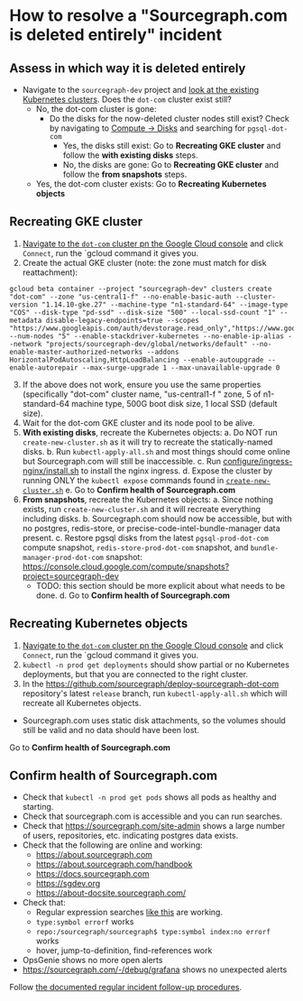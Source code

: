 # How to resolve a "Sourcegraph.com is deleted entirely" incident

## Assess in which way it is deleted entirely

- Navigate to the `sourcegraph-dev` project and [look at the existing Kubernetes clusters](https://console.cloud.google.com/kubernetes/list?project=sourcegraph-dev). Does the `dot-com` cluster exist still?
  - No, the dot-com cluster is gone:
    - Do the disks for the now-deleted cluster nodes still exist? Check by navigating to [Compute -> Disks](https://console.cloud.google.com/compute/disks?project=sourcegraph-dev) and searching for `pgsql-dot-com`
      - Yes, the disks still exist: Go to **Recreating GKE cluster** and follow the **with existing disks** steps.
      - No, the disks are gone: Go to **Recreating GKE cluster** and follow the **from snapshots** steps.
  - Yes, the dot-com cluster exists: Go to **Recreating Kubernetes objects**

## Recreating GKE cluster

1. [Navigate to the `dot-com` cluster pn the Google Cloud console](https://console.cloud.google.com/kubernetes/list?project=sourcegraph-dev) and click `Connect`, run the `gcloud command it gives you.
2. Create the actual GKE cluster (note: the zone must match for disk reattachment):
```
gcloud beta container --project "sourcegraph-dev" clusters create "dot-com" --zone "us-central1-f" --no-enable-basic-auth --cluster-version "1.14.10-gke.27" --machine-type "n1-standard-64" --image-type "COS" --disk-type "pd-ssd" --disk-size "500" --local-ssd-count "1" --metadata disable-legacy-endpoints=true --scopes "https://www.googleapis.com/auth/devstorage.read_only","https://www.googleapis.com/auth/logging.write","https://www.googleapis.com/auth/monitoring","https://www.googleapis.com/auth/servicecontrol","https://www.googleapis.com/auth/service.management.readonly","https://www.googleapis.com/auth/trace.append" --num-nodes "5" --enable-stackdriver-kubernetes --no-enable-ip-alias --network "projects/sourcegraph-dev/global/networks/default" --no-enable-master-authorized-networks --addons HorizontalPodAutoscaling,HttpLoadBalancing --enable-autoupgrade --enable-autorepair --max-surge-upgrade 1 --max-unavailable-upgrade 0
```
3. If the above does not work, ensure you use the same properties (specifically "dot-com" cluster name, "us-central1-f " zone, 5 of n1-standard-64 machine type, 500G boot disk size, 1 local SSD (default size).
4. Wait for the dot-com GKE cluster and its node pool to be alive.
5. **With existing disks**, recreate the Kubernetes objects:
  a. Do NOT run `create-new-cluster.sh` as it will try to recreate the statically-named disks.
  b. Run `kubectl-apply-all.sh` and most things should come online but Sourcegraph.com will still be inaccessible.
  c. Run [configure/ingress-nginx/install.sh](https://github.com/sourcegraph/deploy-sourcegraph-dot-com/blob/master/configure/ingress-nginx/install.sh) to install the nginx ingress.
  d. Expose the cluster by running ONLY the `kubectl expose` commands found in [`create-new-cluster.sh`](https://github.com/sourcegraph/deploy-sourcegraph-dot-com/blob/release/create-new-cluster.sh#L61-L80)
  e. Go to **Confirm health of Sourcegraph.com**
6. **From snapshots**, recreate the Kubernetes objects:
  a. Since nothing exists, run `create-new-cluster.sh` and it will recreate everything including disks.
  b. Sourcegraph.com should now be accessible, but with no postgres, redis-store, or precise-code-intel-bundle-manager data present.
  c. Restore pgsql disks from the latest `pgsql-prod-dot-com` compute snapshot, `redis-store-prod-dot-com` snapshot, and `bundle-manager-prod-dot-com` snapshot: https://console.cloud.google.com/compute/snapshots?project=sourcegraph-dev
    - TODO: this section should be more explicit about what needs to be done.
  d. Go to **Confirm health of Sourcegraph.com**

## Recreating Kubernetes objects

1. [Navigate to the `dot-com` cluster pn the Google Cloud console](https://console.cloud.google.com/kubernetes/list?project=sourcegraph-dev) and click `Connect`, run the `gcloud command it gives you.
1. `kubectl -n prod get deployments` should show partial or no Kubernetes deployments, but that you are connected to the right cluster.
1. In the https://github.com/sourcegraph/deploy-sourcegraph-dot-com repository's latest `release` branch, run `kubectl-apply-all.sh` which will recreate all Kubernetes objects.
  - Sourcegraph.com uses static disk attachments, so the volumes should still be valid and no data should have been lost.

Go to **Confirm health of Sourcegraph.com**

## Confirm health of Sourcegraph.com

- Check that `kubectl -n prod get pods` shows all pods as healthy and starting.
- Check that sourcegraph.com is accessible and you can run searches.
- Check that https://sourcegraph.com/site-admin shows a large number of users, repositories, etc. indicating postgres data exists.
- Check that the following are online and working:
  - https://about.sourcegraph.com
  - https://about.sourcegraph.com/handbook
  - https://docs.sourcegraph.com
  - https://sgdev.org
  - https://about-docsite.sourcegraph.com/
- Check that:
  - Regular expression searches [like this](https://sourcegraph.com/search?q=repo:%5Egithub%5C.com/sourcegraph/about%24+about-docsite&patternType=regexp) are working.
  - `type:symbol errorf` works
  - `repo:/sourcegraph/sourcegraph$ type:symbol index:no errorf` works
  - hover, jump-to-definition, find-references work
- OpsGenie shows no more open alerts
- https://sourcegraph.com/-/debug/grafana shows no unexpected alerts

Follow [the documented regular incident follow-up procedures](incidents.md).
